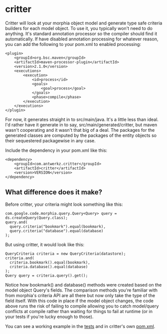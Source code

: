 critter
=======

Critter will look at your morphia object model and generate type safe criteria builders for
each model object.  To use it, you typically won't need to do anything.  It's standard
annotation processor so the compiler should find it automatically.  If have disabled annotation
processing for whatever reason, you can add the following to your pom.xml to enabled processing:

    <plugin>
        <groupId>org.bsc.maven</groupId>
        <artifactId>maven-processor-plugin</artifactId>
        <version>2.1.0</version>
        <executions>
            <execution>
                <id>process</id>
                <goals>
                    <goal>process</goal>
                </goals>
                <phase>compile</phase>
            </execution>
        </executions>
    </plugin>

For now, it generates straight in to src/main/java.  It's a little less than ideal.  I'd rather have it generate in to
say, src/main/generated/critter, but maven wasn't cooperating and it wasn't that big of a deal.  The packages for the
generated classes are computed by the packages of the entity objects so their sequestered packagewise in any case.

Include the dependency in your pom.xml like this:

    <dependency>
        <groupId>com.antwerkz.critter</groupId>
        <artifactId>critter</artifactId>
        <version>VERSION</version>
    </dependency>

What difference does it make?
-----------------------------
Before critter, your criteria might look something like this:

    com.google.code.morphia.query.Query<Query> query = ds.createQuery(Query.class);
    query.and(
      query.criteria("bookmark").equal(bookmark),
      query.criteria("database").equal(database)
    );

But using critter, it would look like this:

    QueryCriteria criteria = new QueryCriteria(datastore);
    criteria.and(
      criteria.bookmark().equal(bookmark),
      criteria.database().equal(database)
    );
    Query query = criteria.query().get();

Notice how bookmark() and database() methods were created based on the model object Query's fields.  The comparison
methods you're familiar with from morphia's criteria API are all there but now only take the type of the field itself.
With this code in place if the model object changes, the code above runs the risk of failing to compile allowing you to
catch model/query conflicts at compile rather than waiting for things to fail at runtime (or in your tests if you're
lucky enough to those).

You can see a working example in the [tests](https://github.com/evanchooly/critter/tree/master/src/test) and in critter's
own [pom.xml](https://github.com/evanchooly/critter/blob/master/pom.xml).